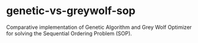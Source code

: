 # genetic-vs-greywolf-sop
Comparative implementation of Genetic Algorithm and Grey Wolf Optimizer for solving the Sequential Ordering Problem (SOP).
